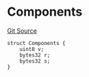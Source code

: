 # Components
[Git Source](https://github.com/Swivel-Finance/illuminate/blob/756f41d3de7041d0b83523598284cee2b14c535e/src/mocks/Swivel.sol)


```solidity
struct Components {
    uint8 v;
    bytes32 r;
    bytes32 s;
}
```

